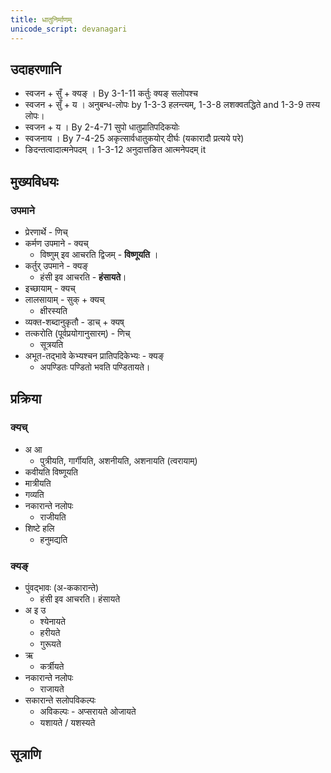 ```yaml
---
title: धातुनिर्माणम्
unicode_script: devanagari
---
```


## उदाहरणानि
- स्वजन + सुँ + क्यङ् । By 3-1-11 कर्तुः क्यङ् सलोपश्च 
- स्वजन + सुँ + य । अनुबन्ध-लोपः by 1-3-3 हलन्त्यम्, 1-3-8 लशक्वतद्धिते and 1-3-9 तस्य लोपः।
- स्वजन + य । By 2-4-71 सुपो धातुप्रातिपदिकयोः
- स्वजनाय । By 7-4-25 अकृत्सार्वधातुकयोर् दीर्घः (यकारादौ प्रत्यये परे)
- ङिदन्तत्वादात्मनेपदम् । 1-3-12 अनुदात्तङित आत्मनेपदम् it

## मुख्यविधयः
### उपमाने
- प्रेरणार्थे - णिच्
- कर्मण उपमाने - क्यच्
  - विष्णुम् इव आचरति द्विजम् - **विष्णूयति** ।
- कर्तुर् उपमाने - क्यङ्
  - हंसी इव आचरति - **हंसायते**।
- इच्छायाम् - क्यच्
- लालसायाम् - सुक् + क्यच्
  - क्षीरस्यति
- व्यक्त-शब्दानुकृतौ - डाच् + क्यष्
- तत्करोति (पूर्वप्रयोगानुसारम्) - णिच् 
  - सूत्रयति
- अभूत-तद्भावे केभ्यश्चन प्रातिपदिकेभ्यः - क्यङ्
  - अपण्डितः पण्डितो भवति पण्डितायते।

## प्रक्रिया
### क्यच्
- अ आ
  - पुत्रीयति, गार्गीयति, अशनीयति, अशनायति‌ (त्वरायाम्)
- कवीयति विष्णूयति
- मात्रीयति
- गव्यति
- नकारान्ते नलोपः
  - राजीयति
- शिष्टे हलि 
  - हनुमद्यति

### क्यङ्
- पुंवद्भावः (अ-ककारान्ते)
  - हंसी इव आचरति। हंसायते
- अ इ उ
  - श्येनायते
  - हरीयते 
  - गुरूयते
- ऋ
  - कर्त्रीयते
- नकारान्ते नलोपः
  - राजायते
- सकारान्ते सलोपविकल्पः
  - अविकल्पः - अप्सरायते ओजायते
  - यशायते / यशस्यते

## सूत्राणि
 <div class="spreadsheet" src="../sanAdi-prakaraNam.toml" fullHeightWithRowsPerScreen=8></div>
